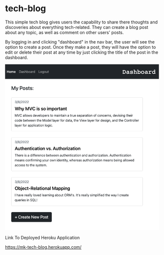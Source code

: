 # tech-blog


This simple tech blog gives users the capability to share there thoughts and discoveries about everything tech-related. They can create a blog post about any topic, as well as comment on other users' posts.

By logging in and clicking "dashboard" in the nav bar, the user will see the option to create a post. Once they make a post, they will have the option to edit or delete their post at any time by just clicking the title of the post in the dashboard.


![](./Assets/SS2.png)


Link To Deployed Heroku Application

https://mk-tech-blog.herokuapp.com/
